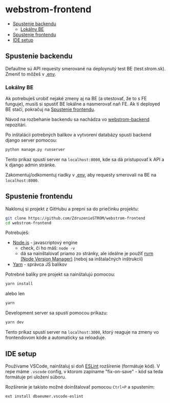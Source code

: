# webstrom-frontend

- [Spustenie backendu](#spustenie-backendu)
  - [Lokálny BE](#lokálny-be)
- [Spustenie frontendu](#spustenie-frontendu)
- [IDE setup](#ide-setup)

## Spustenie backendu

Defaultne sú API requesty smerované na deploynutý test BE (test.strom.sk). Zmeniť to môžeš v [.env](.env).

### Lokálny BE

Ak potrebuješ urobiť nejaké zmeny aj na BE (a otestovať, že to s FE funguje), musíš si spustiť BE lokálne a nasmerovať naň FE.
Ak ti deployed BE stačí, pokračuj na [Spustenie frontendu](#spustenie-frontendu).

Návod na rozbehanie backendu sa nachádza vo [webstrom-backend](https://github.com/ZdruzenieSTROM/webstrom-backend/blob/master/README.md) repozitári.

Po inštalácii potrebných balíkov a vytvorení databázy spusti backend django server pomocou:

```sh
python manage.py runserver
```

Tento príkaz spustí server na `localhost:8000`, kde sa dá pristupovať k API a k django admin stránke.

Zakomentuj/odkomentuj riadky v [.env](.env), aby requesty smerovali na BE na `localhost:8000`.

## Spustenie frontendu

Naklonuj si projekt z GitHubu a prepni sa do priečinku projektu:

```sh
git clone https://github.com/ZdruzenieSTROM/webstrom-frontend
cd webstrom-frontend
```

Potrebuješ:

- [Node.js](https://nodejs.org/en/) - javascriptový engine
  - check, či ho máš: `node -v`
  - dá sa nainštalovať priamo zo stránky, ale ideálne je použiť [nvm (Node Version Manager)](https://github.com/nvm-sh/nvm) (neboj sa inštalačných inštrukcií)
- [Yarn](https://yarnpkg.com/getting-started/install) - správca JS balíkov

Potrebné balíky pre projekt sa nainštalujú pomocou:

```sh
yarn install
```

alebo len

```sh
yarn
```

Development server sa spustí pomocou príkazu:

```sh
yarn dev
```

Tento príkaz spustí server na `localhost:3000`, ktorý reaguje na zmeny vo frontendovom kóde a automaticky sa reloaduje.

## IDE setup

Používame VSCode, nainštaluj si doň [ESLint](https://marketplace.visualstudio.com/items?itemName=dbaeumer.vscode-eslint) rozšírenie (formátuje kód). V repe máme `.vscode` config, v ktorom zapíname "fix-on-save" - kód sa teda formátuje pri uložení súboru.

Rozšírenie je takisto možné doinštalovať pomocou `Ctrl+P` a spustením:

```sh
ext install dbaeumer.vscode-eslint
```
